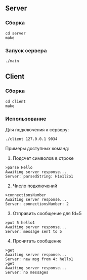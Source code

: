 ## Server

### Сборка 
```
cd server
make
```

### Запуск сервера
```
./main
```


## Сlient

### Сборка 
```
cd client
make
```

### Использование

Для подключения к серверу:
```
./client 127.0.0.1 9034
```

Примеры доступных команд:

1. Подсчет символов в строке
```
>parse Hello
Awaiting server response...
Server: parsedString: H1e1l2o1
```

2. Число подключений

```
>connectionsNumber
Awaiting server response...
Server: connectionsNumber: 2

```

3. Отправить сообщение для fd=5

```
>put 5 hello1  
Awaiting server response...
Server: message sent to 5
```

4. Прочитать сообщение

```
>get
Awaiting server response...
Server: new msg from 4: hello1
>get
Awaiting server response...
Server: no messages
```